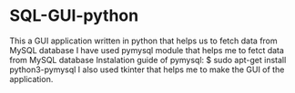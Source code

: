 # SQL-GUI-python
This a GUI application written in python that helps us to fetch data from MySQL database
I have used pymysql module that helps me to fetct data from MySQL database
Instalation guide of pymysql:   $ sudo apt-get install python3-pymysql
I also used tkinter that helps me to make the GUI of the application.
